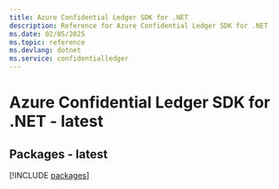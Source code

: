 ```yaml
---
title: Azure Confidential Ledger SDK for .NET
description: Reference for Azure Confidential Ledger SDK for .NET
ms.date: 02/05/2025
ms.topic: reference
ms.devlang: dotnet
ms.service: confidentialledger
---
```

# Azure Confidential Ledger SDK for .NET - latest
## Packages - latest
[!INCLUDE [packages](confidential-ledger-index.md)]